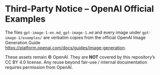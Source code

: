 # Third-Party Notice – OpenAI Official Examples

The files `gpt-image-1-en.md`, `gpt-image-1.md` and every image under
`gpt-image-1/examples/` are verbatim copies from the official
OpenAI Image Generation Guide  
<https://platform.openai.com/docs/guides/image-generation>.

These assets remain © OpenAI. They are **NOT** covered by this repository’s
CC BY 4.0 license. Any reuse beyond fair-use / internal documentation
requires permission from OpenAI.
